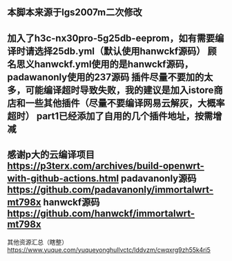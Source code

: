 本脚本来源于lgs2007m二次修改
-------
加入了h3c-nx30pro-5g25db-eeprom，如有需要编译时请选择25db.yml（默认使用hanwckf源码）
顾名思义hanwckf.yml使用的是hanwckf源码，padawanonly使用的237源码
插件尽量不要加的太多，可能编译超时导致失败，我的建议是加入istore商店和一些其他插件（尽量不要编译网易云解灰，大概率超时）
part1已经添加了自用的几个插件地址，按需增减
-------
感谢p大的云编译项目
https://p3terx.com/archives/build-openwrt-with-github-actions.html
padavanonly源码
https://github.com/padavanonly/immortalwrt-mt798x
hanwckf源码
https://github.com/hanwckf/immortalwrt-mt798x
-------
其他资源汇总（瞎整）
https://www.yuque.com/yuqueyonghullvctc/lddvzm/cwqxrg9zh55k4ri5
